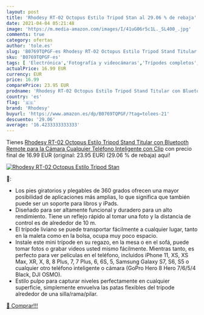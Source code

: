 ```yaml
---
layout: post
title: 'Rhodesy RT-02 Octopus Estilo Tripod Stan al 29.06 % de rebaja'
date: 2021-04-04 05:21:48
image: 'https://m.media-amazon.com/images/I/41uG06r5c1L._SL400_.jpg'
comments: true
category: ofertas
author: 'tole.es'
slug: 'B0769TQPGF-es Rhodesy RT-02 Octopus Estilo Tripod Stand Titular con...'
sku: 'B0769TQPGF-es'
tags: [ 'Electrónica','Fotografía y videocámaras','Trípodes completos','Trípodes y monopies','bluetooth','rhodesy', ]
actualPrice: 16.99 EUR
currency: EUR
price: 16.99
comparePrice: 23.95 EUR
prodname: 'Rhodesy RT-02 Octopus Estilo Tripod Stand Titular con Bluetooth Remote para la Cámara  Cualquier Teléfono Inteligente con Clip'
country: 'es'
flag: '🇪🇸'
brand: 'Rhodesy'
buyurl: 'https://www.amazon.es/dp/B0769TQPGF/?tag=tolees-21'
descuento: '29.06'
average: '16.4233333333333'
---
```


Tienes [Rhodesy RT-02 Octopus Estilo Tripod Stand Titular con Bluetooth Remote para la Cámara  Cualquier Teléfono Inteligente con Clip](https://www.amazon.es/dp/B0769TQPGF/?tag=tolees-21) con precio final de  16.99 EUR (original: 23.95 EUR) (29.06 %  de rebaja) aqui!

[![Rhodesy RT-02 Octopus Estilo Tripod Stan](https://m.media-amazon.com/images/I/41uG06r5c1L._SL400_.jpg)](https://www.amazon.es/dp/B0769TQPGF/?tag=tolees-21)

🔎:

- Los pies giratorios y plegables de 360 grados ofrecen una mayor posibilidad de aplicaciones más amplias, lo que significa que también puede ser un soporte para libros y iPads.
- Diseñado para ser altamente funcional y duradero para un alto rendimiento. Tiene un reflejo rápido al tomar una foto y la distancia de control es de alrededor de 10 m.
- El trípode liviano se puede transportar fácilmente a cualquier lugar, tanto en la maleta como en la bolsa, ocupa muy poco espacio.
- Instale este mini trípode en su regazo, en la mesa o en el sofá, puede tomar fotos o grabar videos usted mismo fácilmente. Mientras tanto, es perfecto para ver películas en el teléfono, incluidos iPhone 11, XS, XS Max, XR, X, 8, 8 Plus, 7, 7 Plus, 6, 6S, 5, Samsung Galaxy S7, S6, S5 o cualquier otro teléfono inteligente o cámara (GoPro Hero 8 Hero 7/6/5/4 Black, DJI OSMO).
- Estilo pulpo para capturar niveles perfectamente en cualquier superficie, simplemente envuelva las patas flexibles del trípode alrededor de una silla/rama/pilar.

[🛒 Comprar!!!](https://www.amazon.es/dp/B0769TQPGF/?tag=tolees-21)
